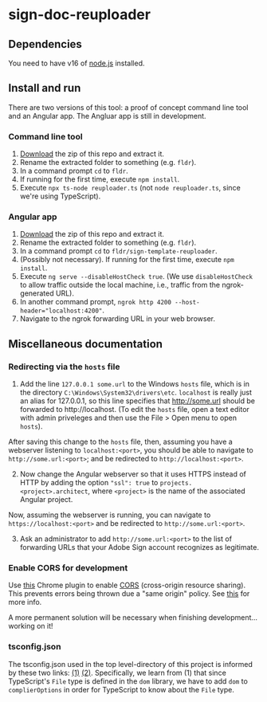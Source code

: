 # sign-doc-reuploader

## Dependencies

You need to have v16 of [node.js](https://nodejs.org/en/) installed.

## Install and run

There are two versions of this tool: a proof of concept command line tool and an Angular app. The Angluar app is still in development.

### Command line tool

1. [Download](https://github.com/rossgk2/sign-doc-reuploader/archive/refs/heads/main.zip) the zip of this repo and extract it.
2. Rename the extracted folder to something (e.g. `fldr`).
3. In a command prompt `cd` to `fldr`.
4. If running for the first time, execute `npm install`.
5. Execute `npx ts-node reuploader.ts` (not `node reuploader.ts`, since we're using TypeScript).

### Angular app

1. [Download](https://github.com/rossgk2/sign-doc-reuploader/archive/refs/heads/main.zip) the zip of this repo and extract it.
2. Rename the extracted folder to something (e.g. `fldr`).
3. In a command prompt `cd` to `fldr/sign-template-reuploader`.
4. (Possibly not necessary). If running for the first time, execute `npm install`.
5. Execute `ng serve --disableHostCheck true`. (We use `disableHostCheck` to allow traffic outside the local machine, i.e., traffic from the ngrok-generated URL).
6. In another command prompt, `ngrok http 4200 --host-header="localhost:4200"`.
7. Navigate to the ngrok forwarding URL in your web browser.

## Miscellaneous documentation

### Redirecting via the `hosts` file

1. Add the line `127.0.0.1 some.url` to the Windows `hosts` file, which is in the directory `C:\Windows\System32\drivers\etc`. `localhost` is really just an alias for 127.0.0.1, so this line specifies that http://some.url should be forwarded to http://localhost. (To edit the `hosts` file, open a text editor with admin priveleges and then use the File > Open menu to open `hosts`).

After saving this change to the `hosts` file, then, assuming you have a webserver listening to `localhost:<port>`, you should be able to navigate to `http://some.url:<port>`; and be redirected to `http://localhost:<port>`.

2. Now change the Angular webserver so that it uses HTTPS instead of HTTP by adding the option `"ssl": true` to `projects.<project>.architect`, where `<project>` is the name of the associated Angular project.

Now, assuming the webserver is running, you can navigate to `https://localhost:<port>` and be redirected to `http://some.url:<port>`.

3. Ask an administrator to add `http://some.url:<port>` to the list of forwarding URLs that your Adobe Sign account recognizes as legitimate.

### Enable CORS for development

Use [this](https://webbrowsertools.com/test-cors/) Chrome plugin to enable [CORS](https://www.stackhawk.com/blog/what-is-cors/) (cross-origin resource sharing). This prevents errors being thrown due a "same origin" policy. See [this](https://www.stackhawk.com/blog/angular-cors-guide-examples-and-how-to-enable-it/) for more info.

A more permanent solution will be necessary when finishing development... working on it!

### tsconfig.json

The tsconfig.json used in the top level-directory of this project is informed by these two links: [(1)](https://stackoverflow.com/a/55701637) [(2)](
https://blog.appsignal.com/2022/01/19/how-to-set-up-a-nodejs-project-with-typescript.html). Specifically, we learn from (1) that since TypeScript's `File` type is defined in the `dom` library,  we have to add `dom` to `complierOptions` in order for TypeScript to know about the `File` type.
